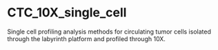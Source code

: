 # CTC_10X_single_cell

Single cell profiling analysis methods for circulating tumor cells isolated through the labyrinth platform and profiled through 10X. 
